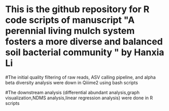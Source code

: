 # This is the github repository for R code scripts of manuscript "A perennial living mulch system fosters a more diverse and balanced soil bacterial community " by Hanxia Li

#The initial quality filtering of raw reads, ASV calling pipeline, and alpha beta diversity analysis were down in Qiiime2 using bash scripts 

#The downstream analysis (differential abundant analysis,graph visualization,NDMS analysis,linear regression analysis) were done in R scripts 

